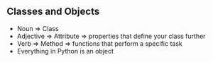 ## Classes and Objects
* Noun => Class
* Adjective => Attribute => properties that define your class further
* Verb => Method => functions that perform a specific task
* Everything in Python is an object